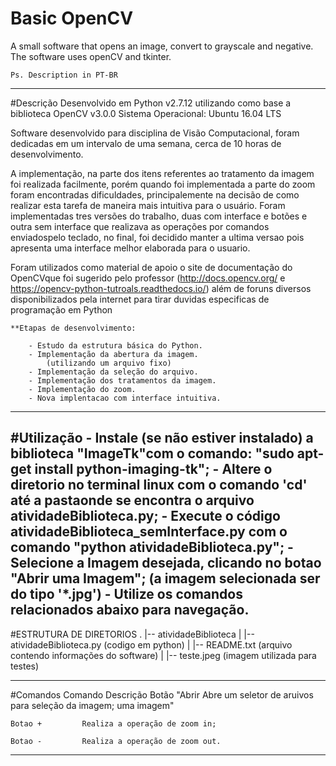 # Basic OpenCV
A small software that opens an image, convert to grayscale and negative. The software uses openCV and tkinter.

	Ps. Description in PT-BR
------------------------------------------------------------------------
#Descrição
Desenvolvido em Python v2.7.12 utilizando como base a biblioteca OpenCV v3.0.0 
Sistema Operacional: Ubuntu 16.04 LTS 

Software desenvolvido para disciplina de Visão Computacional, foram dedicadas em um intervalo de uma semana, cerca de 10 horas de desenvolvimento.

A implementação, na parte dos itens referentes ao tratamento da imagem foi realizada facilmente, porém quando foi implementada a parte do zoom foram encontradas dificuldades, principalemente na decisão de como realizar esta tarefa de maneira mais intuitiva para o usuário. Foram implementadas tres versões do trabalho, duas com interface e botões e outra sem interface que realizava as operações por comandos enviadospelo teclado, no final, foi decidido manter a ultima versao pois apresenta uma interface melhor elaborada para o usuario.

Foram utilizados como material de apoio o site de documentação do OpenCVque foi sugerido pelo professor (http://docs.opencv.org/ e https://opencv-python-tutroals.readthedocs.io/) além de foruns diversos disponibilizados pela internet para tirar duvidas especificas de programação em Python

	**Etapas de desenvolvimento:

		- Estudo da estrutura básica do Python.
		- Implementação da abertura da imagem.
			(utilizando um arquivo fixo)
		- Implementação da seleção do arquivo.
		- Implementação dos tratamentos da imagem.
		- Implementação do zoom.
		- Nova implentacao com interface intuitiva.

------------------------------------------------------------------------	
#Utilização
	- Instale (se não estiver instalado) a biblioteca "ImageTk"com o comando: "sudo apt-get install python-imaging-tk";
	- Altere o diretorio no terminal linux com o comando 'cd' até a pastaonde se encontra o arquivo atividadeBiblioteca.py;
 	- Execute o código atividadeBiblioteca_semInterface.py com o comando "python atividadeBiblioteca.py";
	- Selecione a Imagem desejada, clicando no botao "Abrir uma Imagem"; (a imagem selecionada ser do tipo '*.jpg')
	- Utilize os comandos relacionados abaixo para navegação.
------------------------------------------------------------------------		
#ESTRUTURA DE DIRETORIOS
	.
	|-- atividadeBiblioteca
	|	|-- atividadeBiblioteca.py (codigo em python)
	|	|-- README.txt (arquivo contendo informações do software)
	|	|-- teste.jpeg (imagem utilizada para testes)

------------------------------------------------------------------------
#Comandos
	Comando			Descrição
	Botão "Abrir		Abre um seletor de aruivos para seleção da imagem;
	uma imagem" 
	
	Botao +			Realiza a operação de zoom in;
	
	Botao - 		Realiza a operação de zoom out.
-------------------------------------------------------------------------
